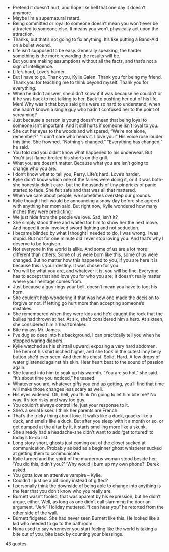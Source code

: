  - Pretend it doesn’t hurt, and hope like hell that one day it doesn’t anymore.
 - Maybe I’m a supernatural retard.
 - Being committed or loyal to someone doesn’t mean you won’t ever be attracted to someone else. It means you won’t physically act upon the attraction.
 - Thanks, but that’s not going to fix anything. It’s like putting a Band-Aid on a bullet wound.
 - Life isn’t supposed to be easy. Generally speaking, the harder something is the more rewarding the results will be.
 - But you are making assumptions without all the facts, and that’s not a sign of intelligence.
 - Life’s hard, Love’s harder.
 - But I have to go. Thank you, Kylie Galen. Thank you for being my friend. Thank you for teaching me to think beyond myself. Thank you for everything.
 - When he didn’t answer, she didn’t know if it was because he couldn’t or if he was back to not talking to her. Back to pushing her out of his life. Men! Why was it that boys said girls were so hard to understand, when she hadn’t known a single guy who hadn’t confused her to the point of screaming?
 - Just because a person is young doesn’t mean that being loyal to someone isn’t important. And it still hurts if someone isn’t loyal to you.
 - She cut her eyes to the woods and whispered, “We’re not alone, remember?” “I don’t care who hears it. I love you!” His voice rose louder this time. She frowned. “Nothing’s changed.” “Everything has changed,” he said.
 - You told dad you didn’t know what happened to his underwear. But You’d just flame-broiled his shorts on the grill.
 - What you are doesn’t matter. Because what you are isn’t going to change who you are.
 - I don’t know what to tell you, Perry. Life’s hard. Love’s harder.
 - Kylie didn’t know which one of the fairies were doing it, or if it was both- she honestly didn’t care- but the thousands of tiny pinpricks of panic started to fade. She felt safe and that was all that mattered.
 - When we care about people, we sometimes overstep our grounds.
 - Kylie thought hell would be announcing a snow day before she agreed with anything her mom said. But right now, Kylie wondered how many inches they were predicting.
 - We just hide from the people we love. Sad, isn’t it?
 - She simply stood there and waited for him to show her the next move. And hoped it only involved sword fighting and not seduction.
 - I became blinded by what I thought I needed to do. I was wrong. I was stupid. But not for one minute did I ever stop loving you. And that’s why I deserve to be forgiven.
 - Not everyone in the world is alike. And some of us are a lot more different than others. Some of us were born like this, some of us were changed. But no matter how this happened to you, if you are here it is because this is your destiny. It was chosen for you.
 - You will be what you are, and whatever it is, you will be fine. Everyone has to accept that and love you for who you are; it doesn’t really matter where your heritage comes from.
 - Just because a guy rings your bell, doesn’t mean you have to toot his horn.
 - She couldn’t help wondering if that was how one made the decision to forgive or not. If letting go hurt more than accepting someone’s mistakes.
 - She remembered when they were kids and he’d caught the rock that the bullies had thrown at her. At six, she’d considered him a hero. At sixteen, she considered him a heartbreaker.
 - Bite my ass Mr. James.
 - I’ve dug so deep into his background, I can practically tell you when he stopped waring diapers.
 - Kylie watched as his shirttail upward, exposing a very hard abdomen. The hem of his shirt inched higher, and she took in the cutest inny belly button she’d ever seen. And then his chest. Solid. Hard. A few drops of water glistened against his skin. Hear heart beat to the sound of passion again.
 - She leaned into him to soak up his warmth. “You are so hot,” she said. “It’s about time you noticed,” he teased.
 - Whatever you are, whatever gifts you end up getting, you’ll find that time will make those changes less scary as well.
 - His eyes widened. Oh, hell, you think I’m going to let him bite me? No way. It’s too risky and way too guy.
 - You couldn’t always control life, just your response to it.
 - She’s a serial kisser. I think her parents are French.
 - That’s the tricky thing about love. It walks like a duck, quacks like a duck, and smells like a duck. But after you sleep with it a month or so, or get dumped at the altar by it, it starts smelling more like a skunk.
 - She already had a headache-she didn’t want to add ‘get tortured’ to today’s to-do list.
 - Long story short, ghosts just coming out of the closet sucked at communication. Probably as bad as a beginner ghost whisperer sucked at getting them to communicate.
 - Kylie turned and the spirit of the murderous woman stood beside her. ‘You did this, didn’t you?’ ‘Why would I burn up my own phone?’ Derek asked.
 - You gotta love an attentive vampire – Kylie.
 - Couldn’t I just be a bit loony instead of gifted?
 - I personally think the downside of being able to change into anything is the fear that you don’t know who you really are.
 - Burnett wasn’t fooled, that was aparent by his expression, but he didn’t argue, either. Well, as long as one didn’t call slamming the door an argument. “Jerk” Holiday muttered. “I can hear you” he retorted from the other side of the wall.
 - Burnett fidgeted. She had never seen Burnett like this. He looked like a kid who needed to go to the bathroom.
 - Nana used to say whenever you start feeling like the world is taking a bite out of you, bite back by counting your blessings.

43 quotes